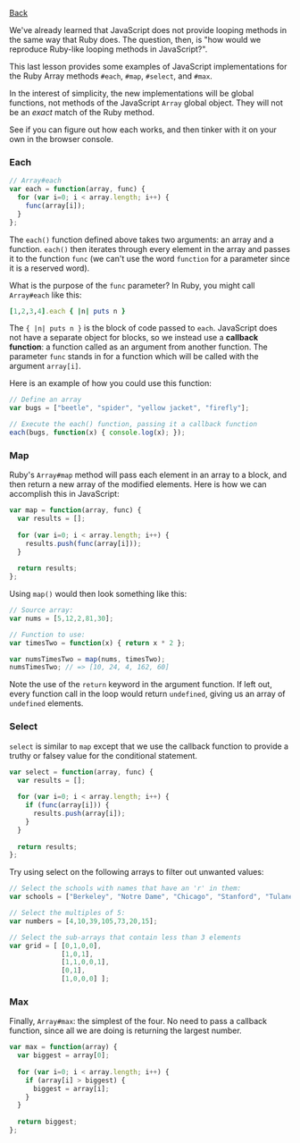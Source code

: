 [Back](13_looping_through_arrays.md)

We've already learned that JavaScript does not provide looping methods in the same way that Ruby does. The question, then, is "how would we reproduce Ruby-like looping methods in JavaScript?".

This last lesson provides some examples of JavaScript implementations for the Ruby Array methods `#each`, `#map`, `#select`, and `#max`.  

In the interest of simplicity, the new implementations will be global functions, not methods of the JavaScript `Array` global object.  They will not be an *exact* match of the Ruby method. 

See if you can figure out how each works, and then tinker with it on your own in the browser console.

### Each

```javascript
// Array#each
var each = function(array, func) {
  for (var i=0; i < array.length; i++) {
    func(array[i]);
  }
};
```

The `each()` function defined above takes two arguments: an array and a function.  `each()` then iterates through every element in the array and passes it to the function `func` (we can't use the word `function` for a parameter since it is a reserved word).

What is the purpose of the `func` parameter?  In Ruby, you might call `Array#each` like this:

```ruby
[1,2,3,4].each { |n| puts n }
```

The `{ |n| puts n }` is the block of code passed to `each`.  JavaScript does not have a separate object for blocks, so we instead use a **callback function**: a function called as an argument from another function.  The parameter `func` stands in for a function which will be called with the argument `array[i]`.  

Here is an example of how you could use this function:

```javascript
// Define an array
var bugs = ["beetle", "spider", "yellow jacket", "firefly"];

// Execute the each() function, passing it a callback function
each(bugs, function(x) { console.log(x); });
```

### Map

Ruby's `Array#map` method will pass each element in an array to a block, and then return a new array of the modified elements.  Here is how we can accomplish this in JavaScript:

```javascript
var map = function(array, func) {
  var results = [];
  
  for (var i=0; i < array.length; i++) {
    results.push(func(array[i]));
  }
  
  return results;
};
```

Using `map()` would then look something like this:

```javascript
// Source array:
var nums = [5,12,2,81,30];

// Function to use:
var timesTwo = function(x) { return x * 2 };

var numsTimesTwo = map(nums, timesTwo);
numsTimesTwo; // => [10, 24, 4, 162, 60]
```

Note the use of the `return` keyword in the argument function.  If left out, every function call in the loop would  return `undefined`, giving us an array of `undefined` elements.

### Select

`select` is similar to `map` except that we use the callback function to provide a truthy or falsey value for the conditional statement.

```javascript
var select = function(array, func) {
  var results = [];
  
  for (var i=0; i < array.length; i++) {
    if (func(array[i])) {
      results.push(array[i]);
    }
  }
  
  return results;
};
```

Try using select on the following arrays to filter out unwanted values:

```javascript
// Select the schools with names that have an 'r' in them:
var schools = ["Berkeley", "Notre Dame", "Chicago", "Stanford", "Tulane"];

// Select the multiples of 5:
var numbers = [4,10,39,105,73,20,15];

// Select the sub-arrays that contain less than 3 elements
var grid = [ [0,1,0,0],
             [1,0,1],
             [1,1,0,0,1],
             [0,1],
             [1,0,0,0] ];
```
### Max

Finally, `Array#max`: the simplest of the four.  No need to pass a callback function, since all we are doing is returning the largest number.

```javascript
var max = function(array) {
  var biggest = array[0];
  
  for (var i=0; i < array.length; i++) {
    if (array[i] > biggest) {
      biggest = array[i];
    }
  }
  
  return biggest;
};
```